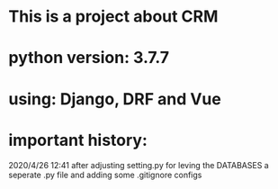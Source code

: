 # This is a project about CRM
# python version: 3.7.7
# using: Django, DRF and Vue

# important history:

2020/4/26 12:41 after adjusting setting.py for leving the DATABASES a seperate .py file and adding some .gitignore configs